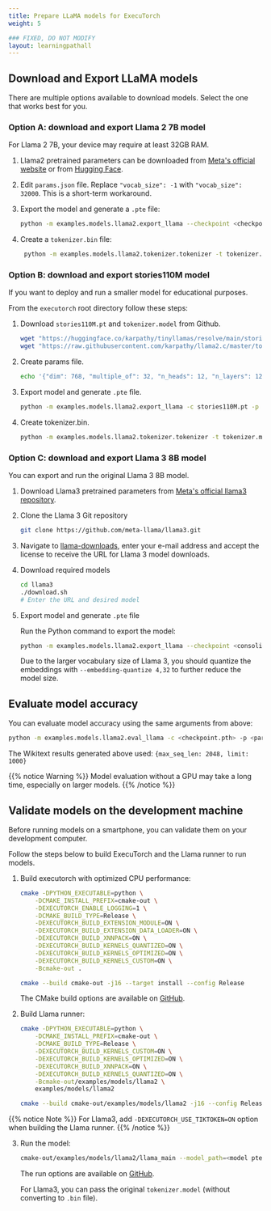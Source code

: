 ```yaml
---
title: Prepare LLaMA models for ExecuTorch
weight: 5

### FIXED, DO NOT MODIFY
layout: learningpathall
---
```


## Download and Export LLaMA models

There are multiple options available to download models. Select the one that works best for you.

### Option A: download and export Llama 2 7B model

For Llama 2 7B, your device may require at least 32GB RAM.

1. Llama2 pretrained parameters can be downloaded from [Meta's official website](https://ai.meta.com/resources/models-and-libraries/llama-downloads/) or from [Hugging Face](https://huggingface.co/meta-llama/Llama-2-7b).

2. Edit `params.json` file. Replace `"vocab_size": -1` with `"vocab_size": 32000`. This is a short-term workaround.

3. Export the model and generate a `.pte` file:

    ``` bash
    python -m examples.models.llama2.export_llama --checkpoint <checkpoint.pth> --params <params.json> -kv --use_sdpa_with_kv_cache -X -qmode 8da4w --group_size 128 -d fp32
    ```

4. Create a `tokenizer.bin` file:

    ``` bash
     python -m examples.models.llama2.tokenizer.tokenizer -t tokenizer.model -o tokenizer.bin
    ```

### Option B: download and export stories110M model

If you want to deploy and run a smaller model for educational purposes. 

From the `executorch` root directory follow these steps:

1. Download `stories110M.pt` and `tokenizer.model` from Github.

    ``` bash
    wget "https://huggingface.co/karpathy/tinyllamas/resolve/main/stories110M.pt"
    wget "https://raw.githubusercontent.com/karpathy/llama2.c/master/tokenizer.model"
    ```

2. Create params file.

    ``` bash
    echo '{"dim": 768, "multiple_of": 32, "n_heads": 12, "n_layers": 12, "norm_eps": 1e-05, "vocab_size": 32000}' > params.json
    ```

3. Export model and generate `.pte` file.

    ``` bash
    python -m examples.models.llama2.export_llama -c stories110M.pt -p params.json -X
    ```

4. Create tokenizer.bin.

    ``` bash
    python -m examples.models.llama2.tokenizer.tokenizer -t tokenizer.model -o tokenizer.bin
    ```

### Option C: download and export Llama 3 8B model

You can export and run the original Llama 3 8B model.

1. Download Llama3 pretrained parameters from [Meta's official llama3 repository](https://github.com/meta-llama/llama3/).

2. Clone the Llama 3 Git repository

    ```bash
    git clone https://github.com/meta-llama/llama3.git
     ```

3. Navigate to [llama-downloads](https://llama.meta.com/llama-downloads/), enter your e-mail address and accept the license to receive the URL for Llama 3 model downloads.

4. Download required models

    ```bash
    cd llama3
    ./download.sh
    # Enter the URL and desired model
    ```

5. Export model and generate `.pte` file

    Run the Python command to export the model:

    ```bash
    python -m examples.models.llama2.export_llama --checkpoint <consolidated.00.pth> -p <params.json> -kv --use_sdpa_with_kv_cache -X -qmode 8da4w  --group_size 128 -d fp32 --metadata '{"get_bos_id":128000, "get_eos_id":128001}' --embedding-quantize 4,32 --output_name="llama3_kv_sdpa_xnn_qe_4_32.pte"
    ```

    Due to the larger vocabulary size of Llama 3, you should quantize the embeddings with `--embedding-quantize 4,32` to further reduce the model size.

## Evaluate model accuracy

You can evaluate model accuracy using the same arguments from above:

``` bash
python -m examples.models.llama2.eval_llama -c <checkpoint.pth> -p <params.json> -t <tokenizer.model> -d fp32 --max_seq_len <max sequence length> --limit <number of samples>
```

The Wikitext results generated above used: `{max_seq_len: 2048, limit: 1000}`

{{% notice Warning %}}
Model evaluation without a GPU may take a long time, especially on larger models.
{{% /notice %}}

## Validate models on the development machine

Before running models on a smartphone, you can validate them on your development computer. 

Follow the steps below to build ExecuTorch and the Llama runner to run models. 

1. Build executorch with optimized CPU performance:

    ``` bash
    cmake -DPYTHON_EXECUTABLE=python \
        -DCMAKE_INSTALL_PREFIX=cmake-out \
        -DEXECUTORCH_ENABLE_LOGGING=1 \
        -DCMAKE_BUILD_TYPE=Release \
        -DEXECUTORCH_BUILD_EXTENSION_MODULE=ON \
        -DEXECUTORCH_BUILD_EXTENSION_DATA_LOADER=ON \
        -DEXECUTORCH_BUILD_XNNPACK=ON \
        -DEXECUTORCH_BUILD_KERNELS_QUANTIZED=ON \
        -DEXECUTORCH_BUILD_KERNELS_OPTIMIZED=ON \
        -DEXECUTORCH_BUILD_KERNELS_CUSTOM=ON \
        -Bcmake-out .

    cmake --build cmake-out -j16 --target install --config Release
    ```

    The CMake build options are available on [GitHub](https://github.com/pytorch/executorch/blob/main/CMakeLists.txt#L59).

2. Build Llama runner:

    ``` bash
    cmake -DPYTHON_EXECUTABLE=python \
        -DCMAKE_INSTALL_PREFIX=cmake-out \
        -DCMAKE_BUILD_TYPE=Release \
        -DEXECUTORCH_BUILD_KERNELS_CUSTOM=ON \
        -DEXECUTORCH_BUILD_KERNELS_OPTIMIZED=ON \
        -DEXECUTORCH_BUILD_XNNPACK=ON \
        -DEXECUTORCH_BUILD_KERNELS_QUANTIZED=ON \
        -Bcmake-out/examples/models/llama2 \
        examples/models/llama2

    cmake --build cmake-out/examples/models/llama2 -j16 --config Release
    ```

{{% notice Note %}}
For Llama3, add `-DEXECUTORCH_USE_TIKTOKEN=ON` option when building the Llama runner.
{{% /notice %}}

3. Run the model: 

    ``` bash
    cmake-out/examples/models/llama2/llama_main --model_path=<model pte file> --tokenizer_path=<tokenizer.bin> --prompt=<prompt>
    ```

    The run options are available on [GitHub](https://github.com/pytorch/executorch/blob/main/examples/models/llama2/main.cpp#L18-L40).

    For Llama3, you can pass the original `tokenizer.model` (without converting to `.bin` file).
